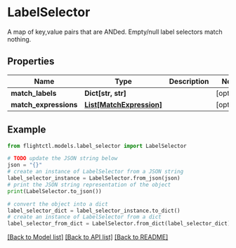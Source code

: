 # LabelSelector

A map of key,value pairs that are ANDed. Empty/null label selectors match nothing.

## Properties

Name | Type | Description | Notes
------------ | ------------- | ------------- | -------------
**match_labels** | **Dict[str, str]** |  | [optional] 
**match_expressions** | [**List[MatchExpression]**](MatchExpression.md) |  | [optional] 

## Example

```python
from flightctl.models.label_selector import LabelSelector

# TODO update the JSON string below
json = "{}"
# create an instance of LabelSelector from a JSON string
label_selector_instance = LabelSelector.from_json(json)
# print the JSON string representation of the object
print(LabelSelector.to_json())

# convert the object into a dict
label_selector_dict = label_selector_instance.to_dict()
# create an instance of LabelSelector from a dict
label_selector_from_dict = LabelSelector.from_dict(label_selector_dict)
```
[[Back to Model list]](../README.md#documentation-for-models) [[Back to API list]](../README.md#documentation-for-api-endpoints) [[Back to README]](../README.md)



